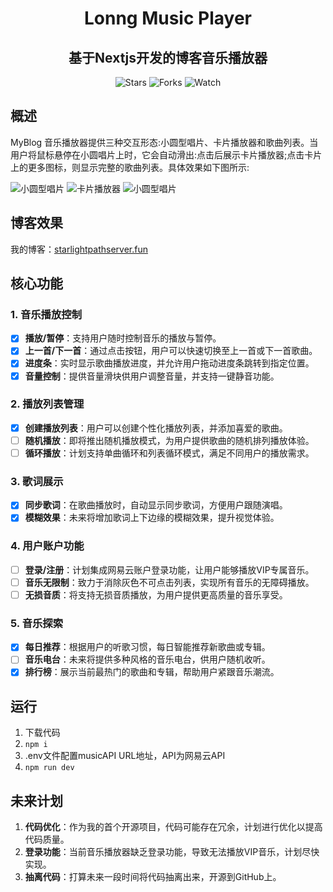 <h1 align="center">Lonng Music Player</h1>

<div align="center">

<h2>基于Nextjs开发的博客音乐播放器</h2>

![Stars](https://img.shields.io/github/stars/jl5250/loong-music-payer.svg?style=social)
![Forks](https://img.shields.io/github/forks/jl5250/loong-music-payer.svg?style=social)
![Watch](https://img.shields.io/github/watchers/jl5250/loong-music-payer.svg?style=social)

[npm-image]: http://img.shields.io/npm/v/antd.svg?style=flat-square

</div>

## 概述

MyBlog 音乐播放器提供三种交互形态:小圆型唱片、卡片播放器和歌曲列表。当用户将鼠标悬停在小圆唱片上时，它会自动滑出:点击后展示卡片播放器;点击卡片上的更多图标，则显示完整的歌曲列表。具体效果如下图所示:

![小圆型唱片](https://pic1.imgdb.cn/item/68288bb158cb8da5c8f932bd.png)
![卡片播放器](https://pic1.imgdb.cn/item/68288bb158cb8da5c8f932be.png)
![小圆型唱片](https://pic1.imgdb.cn/item/68288bb158cb8da5c8f932bf.png)

## 博客效果

我的博客：[starlightpathserver.fun](starlightpathserver.fun)

## 核心功能

### 1. 音乐播放控制

- [x] **播放/暂停**：支持用户随时控制音乐的播放与暂停。
- [x] **上一首/下一首**：通过点击按钮，用户可以快速切换至上一首或下一首歌曲。
- [x] **进度条**：实时显示歌曲播放进度，并允许用户拖动进度条跳转到指定位置。
- [x] **音量控制**：提供音量滑块供用户调整音量，并支持一键静音功能。

### 2. 播放列表管理

- [x] **创建播放列表**：用户可以创建个性化播放列表，并添加喜爱的歌曲。
- [ ] **随机播放**：即将推出随机播放模式，为用户提供歌曲的随机排列播放体验。
- [ ] **循环播放**：计划支持单曲循环和列表循环模式，满足不同用户的播放需求。

### 3. 歌词展示

- [x] **同步歌词**：在歌曲播放时，自动显示同步歌词，方便用户跟随演唱。
- [x] **模糊效果**：未来将增加歌词上下边缘的模糊效果，提升视觉体验。

### 4. 用户账户功能

- [ ] **登录/注册**：计划集成网易云账户登录功能，让用户能够播放VIP专属音乐。
- [ ] **音乐无限制**：致力于消除灰色不可点击列表，实现所有音乐的无障碍播放。
- [ ] **无损音质**：将支持无损音质播放，为用户提供更高质量的音乐享受。

### 5. 音乐探索

- [x] **每日推荐**：根据用户的听歌习惯，每日智能推荐新歌曲或专辑。
- [ ] **音乐电台**：未来将提供多种风格的音乐电台，供用户随机收听。
- [x] **排行榜**：展示当前最热门的歌曲和专辑，帮助用户紧跟音乐潮流。

## 运行

1. 下载代码
2. `npm i`
3. .env文件配置musicAPI URL地址，API为网易云API
4. `npm run dev`

## 未来计划

1. **代码优化**：作为我的首个开源项目，代码可能存在冗余，计划进行优化以提高代码质量。
2. **登录功能**：当前音乐播放器缺乏登录功能，导致无法播放VIP音乐，计划尽快实现。
3. **抽离代码**：打算未来一段时间将代码抽离出来，开源到GitHub上。

